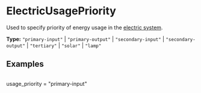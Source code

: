 # ElectricUsagePriority

Used to specify priority of energy usage in the [electric system](https://wiki.factorio.com/Electric_system).

**Type:** `"primary-input"` | `"primary-output"` | `"secondary-input"` | `"secondary-output"` | `"tertiary"` | `"solar"` | `"lamp"`

## Examples

```
```
usage_priority = "primary-input"
```
```

